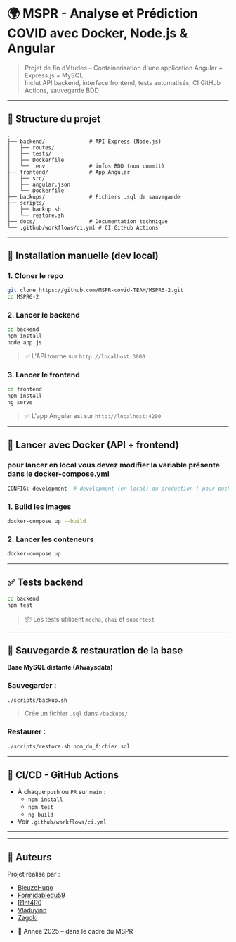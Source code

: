 # 🌍 MSPR - Analyse et Prédiction COVID avec Docker, Node.js & Angular

> Projet de fin d'études – Containerisation d'une application Angular + Express.js + MySQL  
> Inclut API backend, interface frontend, tests automatisés, CI GitHub Actions, sauvegarde BDD

---

## 📁 Structure du projet

```
.
├── backend/              # API Express (Node.js)
│   ├── routes/
│   ├── tests/
│   ├── Dockerfile
│   └── .env              # infos BDD (non commit)
├── frontend/             # App Angular
│   ├── src/
│   ├── angular.json
│   └── Dockerfile
├── backups/              # Fichiers .sql de sauvegarde
├── scripts/
│   ├── backup.sh
│   └── restore.sh
├── docs/                 # Documentation technique
└── .github/workflows/ci.yml # CI GitHub Actions
```

---

## 🚀 Installation manuelle (dev local)

### 1. Cloner le repo

```bash
git clone https://github.com/MSPR-covid-TEAM/MSPR6-2.git
cd MSPR6-2
```

### 2. Lancer le backend

```bash
cd backend
npm install
node app.js
```

> ✅ L'API tourne sur `http://localhost:3000`

### 3. Lancer le frontend

```bash
cd frontend
npm install
ng serve
```

> ✅ L'app Angular est sur `http://localhost:4200`

---

## 🐳 Lancer avec Docker (API + frontend)

### pour lancer en local vous devez modifier la variable présente dans le docker-compose.yml 

```bash
CONFIG: development  # development (en local) ou production ( pour push sur le main )
```

### 1. Build les images

```bash
docker-compose up --build
```

### 2. Lancer les conteneurs

```bash
docker-compose up
```

---

## ✅ Tests backend

```bash
cd backend
npm test
```

> 📦 Les tests utilisent `mocha`, `chai` et `supertest`

---

## 🔁 Sauvegarde & restauration de la base

**Base MySQL distante (Alwaysdata)**

### Sauvegarder :

```bash
./scripts/backup.sh
```

> Crée un fichier `.sql` dans `/backups/`

### Restaurer :

```bash
./scripts/restore.sh nom_du_fichier.sql
```

---

## 🧪 CI/CD - GitHub Actions

- À chaque `push` ou `PR` sur `main` :
  - `npm install`
  - `npm test`
  - `ng build`
- Voir `.github/workflows/ci.yml`

---

---

## 💬 Auteurs

Projet réalisé par :

* [BleuzeHugo](https://github.com/BleuzeHugo)
* [Formidabledu59](https://github.com/Formidabledu59)
* [R1nt4R0](https://github.com/R1nt4R0)
* [Vladuyinn](https://github.com/Vladuyinn)
* [Zagoki](https://github.com/Zagoki)
  
- 📅 Année 2025 – dans le cadre du MSPR
